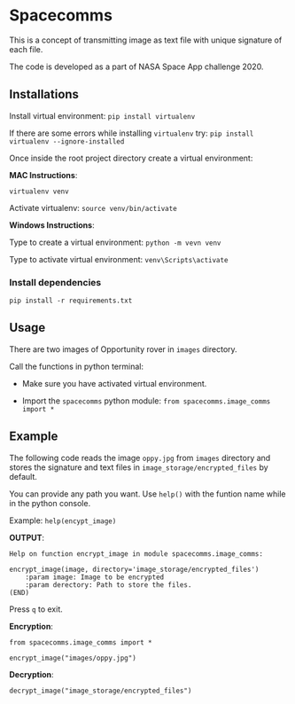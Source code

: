 # Spacecomms

This is a concept of transmitting image as text file with unique signature of each file.

The code is developed as a part of NASA Space App challenge 2020.

## Installations

Install virtual environment: `pip install virtualenv`

If there are some errors while installing `virtualenv` try:
`pip install virtualenv --ignore-installed`

Once inside the root project directory create a virtual environment:

**MAC Instructions**:

`virtualenv venv`

Activate virtualenv: `source venv/bin/activate`


**Windows Instructions**:

Type to create a virtual environment:
`python -m vevn venv`

Type to activate virtual environment:
`venv\Scripts\activate`

### Install dependencies

`pip install -r requirements.txt`

## Usage

There are two images of Opportunity rover in `images` directory.

Call the functions in python terminal:

* Make sure you have activated virtual environment.

* Import the  `spacecomms` python module: `from spacecomms.image_comms import *`

## Example

The following code reads the image `oppy.jpg` from `images` directory and stores the signature and text files in `image_storage/encrypted_files` by default.

You can provide any path you want. Use `help()` with the funtion name while in the python console.

Example: `help(encypt_image)`

**OUTPUT**:

```
Help on function encrypt_image in module spacecomms.image_comms:

encrypt_image(image, directory='image_storage/encrypted_files')
    :param image: Image to be encrypted
    :param derectory: Path to store the files.
(END)
```

Press `q` to exit.

**Encryption**:

```
from spacecomms.image_comms import *

encrypt_image("images/oppy.jpg")
```

**Decryption**:

```
decrypt_image("image_storage/encrypted_files")
```
